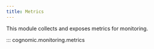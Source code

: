```yaml
---
title: Metrics
---
```


This module collects and exposes metrics for monitoring.

::: cognomic.monitoring.metrics
